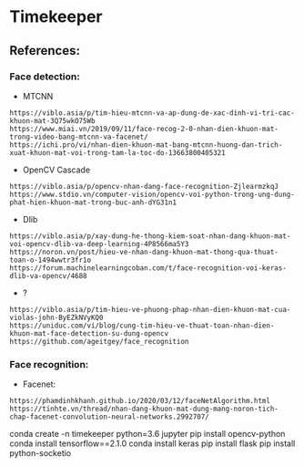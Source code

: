 # Timekeeper

## References:

### Face detection:
- MTCNN
```
https://viblo.asia/p/tim-hieu-mtcnn-va-ap-dung-de-xac-dinh-vi-tri-cac-khuon-mat-3Q75wkO75Wb
https://www.miai.vn/2019/09/11/face-recog-2-0-nhan-dien-khuon-mat-trong-video-bang-mtcnn-va-facenet/
https://ichi.pro/vi/nhan-dien-khuon-mat-bang-mtcnn-huong-dan-trich-xuat-khuon-mat-voi-trong-tam-la-toc-do-13663800405321
```
    
- OpenCV Cascade
```
https://viblo.asia/p/opencv-nhan-dang-face-recognition-ZjlearmzkqJ
https://www.stdio.vn/computer-vision/opencv-voi-python-trong-ung-dung-phat-hien-khuon-mat-trong-buc-anh-dYG31n1
```

- Dlib
```
https://viblo.asia/p/xay-dung-he-thong-kiem-soat-nhan-dang-khuon-mat-voi-opencv-dlib-va-deep-learning-4P8566ma5Y3
https://noron.vn/post/hieu-ve-nhan-dang-khuon-mat-thong-qua-thuat-toan-o-1494wwtr3fr1o
https://forum.machinelearningcoban.com/t/face-recognition-voi-keras-dlib-va-opencv/4688
```
    
- ?
```
https://viblo.asia/p/tim-hieu-ve-phuong-phap-nhan-dien-khuon-mat-cua-violas-john-ByEZkNVyKQ0
https://uniduc.com/vi/blog/cung-tim-hieu-ve-thuat-toan-nhan-dien-khuon-mat-face-detection-su-dung-opencv
https://github.com/ageitgey/face_recognition
```

### Face recognition:
- Facenet:
```
https://phamdinhkhanh.github.io/2020/03/12/faceNetAlgorithm.html
https://tinhte.vn/thread/nhan-dang-khuon-mat-dung-mang-noron-tich-chap-facenet-convolution-neural-networks.2992707/
```

conda create -n timekeeper python=3.6 jupyter
pip install opencv-python
conda install tensorflow==2.1.0
conda install keras
pip install flask
pip install python-socketio

